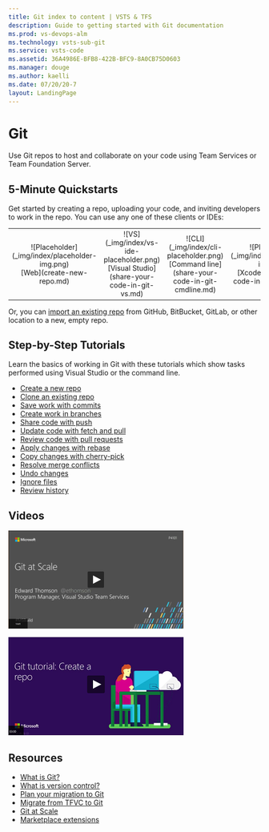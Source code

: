 ```yaml
---
title: Git index to content | VSTS & TFS    
description: Guide to getting started with Git documentation  
ms.prod: vs-devops-alm
ms.technology: vsts-sub-git 
ms.service: vsts-code  
ms.assetid: 36A4986E-BFB8-422B-BFC9-8A0CB75D0603    
ms.manager: douge
ms.author: kaelli
ms.date: 07/20/20-7
layout: LandingPage
---
```


# Git

Use Git repos to host and collaborate on your code using Team Services or Team Foundation Server.  

## 5-Minute Quickstarts 

Get started by creating a repo, uploading your code, and inviting developers to work in the repo. You can use any one of these clients or IDEs: 

<!--- All images are Placeholder --> 

<table>
<tr valign="middle" align="center">
<td>![Placeholder](_img/index/placeholder-img.png)<br/>[Web](create-new-repo.md)</td>
<td>![VS](_img/index/vs-ide-placeholder.png)<br/>[Visual Studio](share-your-code-in-git-vs.md)</td>
<td>![CLI](_img/index/cli-placeholder.png)<br/>
[Command line](share-your-code-in-git-cmdline.md)</td>
<td>![Placeholder](_img/index/placeholder-img.png)<br/>[Xcode](share-your-code-in-git-xcode.md)</td>
<td>![Placeholder](_img/index/placeholder-img.png)<br/>[Eclipse](share-your-code-in-git-eclipse.md)
</td>
</tr>
</table>    


Or, you can [import an existing repo](import-git-repository.md) from GitHub, BitBucket, GitLab, or other location to a new, empty repo. 

## Step-by-Step Tutorials  

Learn the basics of working in Git with these tutorials which show tasks performed using Visual Studio or the command line.  

- [Create a new repo](tutorial/creatingrepo.md)  
- [Clone an existing repo](tutorial/clone.md)  
- [Save work with commits](tutorial/commits.md)  
- [Create work in branches](tutorial/branches.md)  
- [Share code with push](tutorial/pushing.md)  
- [Update code with fetch and pull](tutorial/pulling.md)  
- [Review code with pull requests](tutorial/pullrequest.md)  
- [Apply changes with rebase](tutorial/rebase.md)  
- [Copy changes with cherry-pick](tutorial/cherry-pick.md)  
- [Resolve merge conflicts](tutorial/merging.md)  
- [Undo changes](tutorial/undo.md)  
- [Ignore files](tutorial/ignore-files.md)  
- [Review history](tutorial/history.md)  


## Videos 
 
[![Git at scale video](_img/index/git-at-scale-video-img.png)](https://channel9.msdn.com/Events/Build/20-7/P4-0-/player)  

[![Creating a repo video](_img/index/create-a-git-repo-video-img.png)](https://channel9.msdn.com/series/Team-Services-Git-Tutorial/Git-Tutorial-Create-a-Git-repo-in-Visual-Studio-20-5/player)



## Resources 

- [What is Git?](https://www.visualstudio.com/learn/what-is-git/)  
- [What is version control?](https://www.visualstudio.com/learn/what-is-version-control/)  
- [Plan your migration to Git](https://www.visualstudio.com/learn/centralized-to-git/)  
- [Migrate from TFVC to Git](https://www.visualstudio.com/learn/migrate-from-tfvc-to-git/)  
- [Git at Scale](https://www.visualstudio.com/learn/git-at-scale/)   
- [Marketplace extensions](https://marketplace.visualstudio.com/search?target=VSTS&category=Code&sortBy=Downloads)